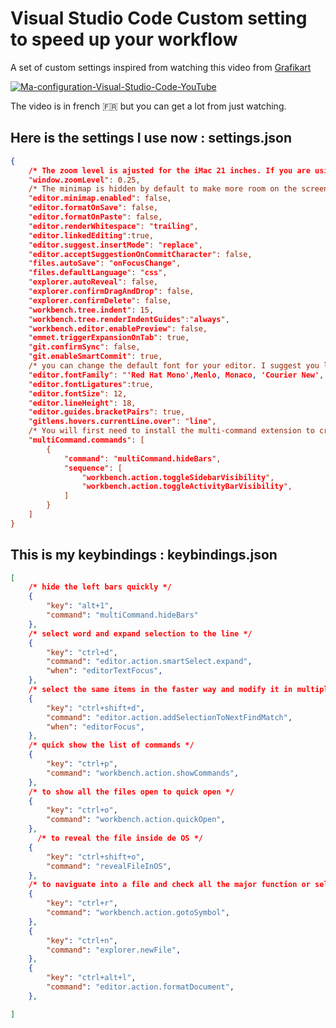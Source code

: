 # Visual Studio Code Custom setting to speed up your workflow

A set of custom settings inspired from watching this video from [Grafikart](https://www.youtube.com/@grafikart)

[![Ma-configuration-Visual-Studio-Code-YouTube](https://user-images.githubusercontent.com/20024130/213687387-1e54e9ff-4a21-4891-8f82-040179c4a436.png)](https://www.youtube.com/watch?v=GFmE5_8xypY)

The video is in french 🇫🇷 but you can get a lot from just watching.

## Here is the settings I use now : **settings.json**

```JSON
{
    /* The zoom level is ajusted for the iMac 21 inches. If you are using a laptop 13", 14", 15", 16" or 17" your zoom level should be incrised. */
    "window.zoomLevel": 0.25,
    /* The minimap is hidden by default to make more room on the screen. */
    "editor.minimap.enabled": false,
    "editor.formatOnSave": false,
    "editor.formatOnPaste": false,
    "editor.renderWhitespace": "trailing",
    "editor.linkedEditing":true,
    "editor.suggest.insertMode": "replace",
    "editor.acceptSuggestionOnCommitCharacter": false,
    "files.autoSave": "onFocusChange",
    "files.defaultLanguage": "css",
    "explorer.autoReveal": false,
    "explorer.confirmDragAndDrop": false,
    "explorer.confirmDelete": false,
    "workbench.tree.indent": 15,
    "workbench.tree.renderIndentGuides":"always",
    "workbench.editor.enablePreview": false,
    "emmet.triggerExpansionOnTab": true,
    "git.confirmSync": false,
    "git.enableSmartCommit": true,
    /* you can change the default font for your editor. I suggest you look here https://fonts.google.com/?category=Monospace */
    "editor.fontFamily": "'Red Hat Mono',Menlo, Monaco, 'Courier New', monospace",
    "editor.fontLigatures":true,
    "editor.fontSize": 12,
    "editor.lineHeight": 18,
    "editor.guides.bracketPairs": true,
    "gitlens.hovers.currentLine.over": "line",
    /* You will first need to install the multi-command extension to create custom commands */
    "multiCommand.commands": [
        {
            "command": "multiCommand.hideBars",
            "sequence": [
                "workbench.action.toggleSidebarVisibility",
                "workbench.action.toggleActivityBarVisibility",
            ]
        }
    ]
}

````

## This is my keybindings : keybindings.json

```JSON
[
    /* hide the left bars quickly */
    {
        "key": "alt+1",
        "command": "multiCommand.hideBars"
    },
    /* select word and expand selection to the line */
    {
        "key": "ctrl+d",
        "command": "editor.action.smartSelect.expand",
        "when": "editorTextFocus",
    },
    /* select the same items in the faster way and modify it in multiple lines  */
    {
        "key": "ctrl+shift+d",
        "command": "editor.action.addSelectionToNextFindMatch",
        "when": "editorFocus",
    },
    /* quick show the list of commands */
    {
        "key": "ctrl+p",
        "command": "workbench.action.showCommands",
    },
    /* to show all the files open to quick open */
    {
        "key": "ctrl+o",
        "command": "workbench.action.quickOpen",
    },
      /* to reveal the file inside de OS */
    {
        "key": "ctrl+shift+o",
        "command": "revealFileInOS",
    },
    /* to naviguate into a file and check all the major function or selector  */
    {
        "key": "ctrl+r",
        "command": "workbench.action.gotoSymbol",
    },
    {
        "key": "ctrl+n",
        "command": "explorer.newFile",
    },
    {
        "key": "ctrl+alt+l",
        "command": "editor.action.formatDocument",
    },

]

````
